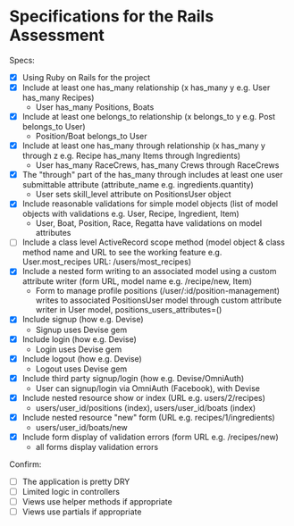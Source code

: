 # Specifications for the Rails Assessment

Specs:
- [x] Using Ruby on Rails for the project
- [x] Include at least one has_many relationship (x has_many y e.g. User has_many Recipes)
    - User has_many Positions, Boats
- [x] Include at least one belongs_to relationship (x belongs_to y e.g. Post belongs_to User)
    - Position/Boat belongs_to User
- [x] Include at least one has_many through relationship (x has_many y through z e.g. Recipe has_many Items through Ingredients)
    - User has_many RaceCrews, has_many Crews through RaceCrews
- [x] The "through" part of the has_many through includes at least one user submittable attribute (attribute_name e.g. ingredients.quantity)
    - User sets skill_level attribute on PositionsUser object
- [x] Include reasonable validations for simple model objects (list of model objects with validations e.g. User, Recipe, Ingredient, Item)
    - User, Boat, Position, Race, Regatta have validations on model attributes
- [ ] Include a class level ActiveRecord scope method (model object & class method name and URL to see the working feature e.g. User.most_recipes URL: /users/most_recipes)
- [x] Include a nested form writing to an associated model using a custom attribute writer (form URL, model name e.g. /recipe/new, Item)
    - Form to manage profile positions (/user/:id/position-management) writes to associated PositionsUser model through custom attribute writer in User model, positions_users_attributes=()
- [x] Include signup (how e.g. Devise)
    - Signup uses Devise gem
- [x] Include login (how e.g. Devise)
    - Login uses Devise gem
- [x] Include logout (how e.g. Devise)
    - Logout uses Devise gem
- [x] Include third party signup/login (how e.g. Devise/OmniAuth)
    - User can signup/login via OmniAuth (Facebook), with Devise
- [x] Include nested resource show or index (URL e.g. users/2/recipes)
    - users/user_id/positions (index), users/user_id/boats (index)
- [x] Include nested resource "new" form (URL e.g. recipes/1/ingredients)
    - users/user_id/boats/new
- [x] Include form display of validation errors (form URL e.g. /recipes/new)
    - all forms display validation errors

Confirm:
- [ ] The application is pretty DRY
- [ ] Limited logic in controllers
- [ ] Views use helper methods if appropriate
- [ ] Views use partials if appropriate
